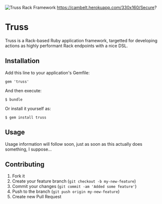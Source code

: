 ![Truss Rack Framework](https://cambelt.herokuapp.com/830x120?text=Truss&font=Governor&color=222222,dddddd "Truss Rack Framework")
https://cambelt.herokuapp.com/330x160/Secure?
# Truss

Truss is a Rack-based Ruby application framework, targetted for developing actions as highly performant Rack endpoints with a nice DSL.

## Installation

Add this line to your application's Gemfile:

    gem 'truss'

And then execute:

    $ bundle

Or install it yourself as:

    $ gem install truss

## Usage

Usage information will follow soon, just as soon as this actually does something, I suppose...

## Contributing

1. Fork it
2. Create your feature branch (`git checkout -b my-new-feature`)
3. Commit your changes (`git commit -am 'Added some feature'`)
4. Push to the branch (`git push origin my-new-feature`)
5. Create new Pull Request
